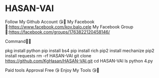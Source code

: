 # HASAN-VAI


Follow My Github Account 😘🥱
My Facebook 🤙:https://www.facebook.com/kov.balo.cele
My Facebook Group 🤙:https://facebook.com/groups/1763822120458146/


Command🥱🤙


pkg install python
pip install bs4
pip install rich
pip2 install mechanize
pip2 install requests
rm -rf HASAN-VAI
git clone https://github.com/KgHasan/HASAN-VAI.git
cd HASAN-VAI
ls
python 4.py



Paid tools Approval Free 😘
Enjoy My Tools 😘🤙
